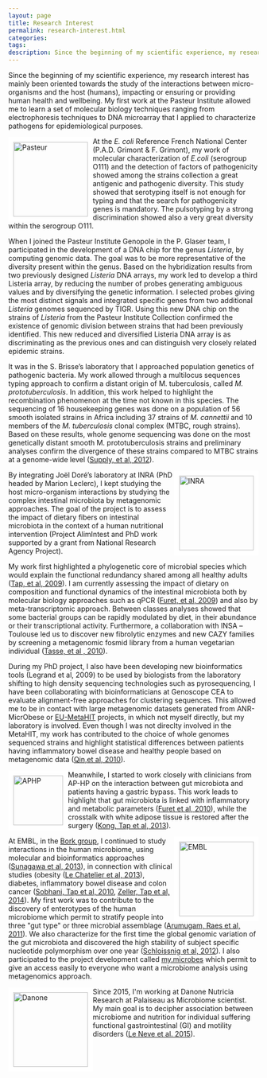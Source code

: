 ```yaml
---
layout: page
title: Research Interest
permalink: research-interest.html
categories: 
tags: 
description: Since the beginning of my scientific experience, my research interest has mainly been oriented towards the study of the interactions between micro-organisms and the host (humans), impacting or ensuring or providing human health and wellbeing.
---
```


Since the beginning of my scientific experience, my research interest has mainly been oriented towards the study of the interactions between micro-organisms and the host (humans), impacting or ensuring or providing human health and wellbeing. My first work at the Pasteur Institute allowed me to learn a set of molecular biology techniques ranging from electrophoresis techniques to DNA microarray that I applied to characterize pathogens for epidemiological purposes.

<img src="https://upload.wikimedia.org/wikipedia/fr/thumb/1/1d/Institut_Pasteur_%28logo%29.svg/1280px-Institut_Pasteur_%28logo%29.svg.png" alt="Pasteur" style="float: left; border: 10px solid white; width: 150px;"/>

At the _E. coli_ Reference French National Center (P.A.D. Grimont & F. Grimont), my work of molecular characterization of _E.coli_ (serogroup O111) and the detection of factors of pathogenicity showed among the strains collection a great antigenic and pathogenic diversity. This study showed that serotyping itself is not enough for typing and that the search for pathogenicity genes is mandatory. The pulsotyping by a strong discrimination showed also a very great diversity within the serogroup O111.

When I joined the Pasteur Institute Genopole in the P. Glaser team, I participated in the development of a DNA chip for the genus _Listeria_, by computing genomic data. The goal was to be more representative of the diversity present within the genus. Based on the hybridization results from two previously designed _Listeria_ DNA arrays, my work led to develop a third Listeria array, by reducing the number of probes generating ambiguous values and by diversifying the genetic information. I selected probes giving the most distinct signals and integrated specific genes from two additional _Listeria_ genomes sequenced by TIGR. Using this new DNA chip on the strains of _Listeria_ from the Pasteur Institute Collection confirmed the existence of genomic division between strains that had been previously identified. This new reduced and diversified Listeria DNA array is as discriminating as the previous ones and can distinguish very closely related epidemic strains.

It was in the S. Brisse’s laboratory that I approached population genetics of pathogenic bacteria. My work allowed through a multilocus sequences typing approach to confirm a distant origin of M. tuberculosis, called _M. prototuberculosis_. In addition, this work helped to highlight the recombination phenomenon at the time not known in this species. The sequencing of 16 housekeeping genes was done on a population of 56 smooth isolated strains in Africa including 37 strains of _M. cannettii_ and 10 members of the _M. tuberculosis_ clonal complex (MTBC, rough strains). Based on these results, whole genome sequencing was done on the most genetically distant smooth M. prototuberculosis strains and preliminary analyses confirm the divergence of these strains compared to MTBC strains at a genome-wide level ([Supply, et al, 2012](http://www.nature.com/ng/journal/v45/n2/full/ng.2517.html)).

<img src="https://upload.wikimedia.org/wikipedia/fr/d/d4/INRA_logo.jpg" alt="INRA" style="float: right; border: 10px solid white; width: 150px;"/>

By integrating Joël Doré’s laboratory at INRA (PhD headed by Marion Leclerc), I kept studying the host micro-organism interactions by studying the complex intestinal microbiota by metagenomic approaches. The goal of the project is to assess the impact of dietary fibers on intestinal microbiota in the context of a human nutritional intervention (Project AlimIntest and PhD work supported by a grant from National Research Agency Project).

My work first highlighted a phylogenetic core of microbial species which would explain the functional redundancy shared among all healthy adults ([Tap, et al, 2009](http://www.ncbi.nlm.nih.gov/pubmed/19601958)). I am currently assessing the impact of dietary on composition and functional dynamics of the intestinal microbiota both by molecular biology approaches such as qPCR ([Furet, et al, 2009](http://www.ncbi.nlm.nih.gov/pubmed/19302550)) and also by meta-transcriptomic approach. Between classes analyses showed that some bacterial groups can be rapidly modulated by diet, in their abundance or their transcriptional activity. Furthermore, a collaboration with INSA –Toulouse led us to discover new fibrolytic enzymes and new CAZY families by screening a metagenomic fosmid library from a human vegetarian individual ([Tasse, et al , 2010](http://www.ncbi.nlm.nih.gov/pubmed/20841432)).

During my PhD project, I also have been developing new bioinformatics tools (Legrand et al, 2009) to be used by biologists from the laboratory shifting to high density sequencing technologies such as pyrosequencing, I have been collaborating with bioinformaticians at Genoscope CEA to evaluate alignment-free approaches for clustering sequences. This allowed me to be in contact with large metagenomic datasets generated from ANR-MicrObese or [EU-MetaHIT](http://www.metahit.eu/) projects, in which not myself directly, but my laboratory is involved. Even though I was not direclty involved in the MetaHIT, my work has contributed to the choice of whole genomes sequenced strains and highlight statistical differences between patients having inflammatory bowel disease and healthy people based on metagenomic data ([Qin,et al, 2010](http://www.ncbi.nlm.nih.gov/pubmed/20203603)).

<img src="https://upload.wikimedia.org/wikipedia/fr/8/81/Logo_AP-H%C3%B4pitaux_de_Paris.gif" alt="APHP" style="float: left; border: 10px solid white; width: 100px;"/>

Meanwhile, I started to work closely with clinicians from AP-HP on the interaction between gut microbiota and patients having a gastric bypass. This work leads to highlight that gut microbiota is linked with inflammatory and metabolic parameters ([Furet et al, 2010](http://www.ncbi.nlm.nih.gov/pubmed/20876719)), while the crosstalk with white adipose tissue is restored after the surgery ([Kong, Tap et al, 2013](http://www.ncbi.nlm.nih.gov/pubmed/23719559)).

<img src="https://upload.wikimedia.org/wikipedia/en/thumb/b/b1/EMBL_logo.svg/1280px-EMBL_logo.svg.png" alt="EMBL" style="float: right; border: 10px solid white; width: 150px;"/>

At EMBL, in the [Bork group](http://bork.embl.de/), I continued to study interactions in the human microbiome, using molecular and bioinformatics approaches ([Sunagawa et al, 2013](http://www.ncbi.nlm.nih.gov/pubmed/24141494)), in connection with clinical studies (obesity ([Le Chatelier et al, 2013](http://www.ncbi.nlm.nih.gov/pubmed/23985870)), diabetes, inflammatory bowel disease and colon cancer ([Sobhani, Tap et al, 2010](http://www.ncbi.nlm.nih.gov/pubmed/21297998), [Zeller, Tap et al, 2014](http://bit.ly/crcmicrob)). My first work was to contribute to the discovery of enterotypes of the human microbiome which permit to stratify people into three "gut type" or three microbial assemblage ([Arumugam, Raes et al, 2011](http://www.nature.com/nature/journal/v473/n7346/full/nature09944.html)). We also characterize for the first time the global genomic variation of the gut microbiota and discovered the high stability of subject specific nucleotide polymorphism over one year ([Schloissnig et al, 2012](http://www.nature.com/nature/journal/v493/n7430/abs/nature11711.html)). I also participated to the project development called [my.microbes](http://my.microbes.eu/) which permit to give an access easily to everyone who want a microbiome analysis using metagenomics approach.

<img src="http://www.silvereco.fr/wp-content/uploads/2014/07/danone-nutricia-research.png" alt="Danone" style="float: left; border: 10px solid white; width: 150px;"/>

Since 2015, I'm working at Danone Nutricia Research at Palaiseau as Microbiome scientist. My main goal is to decipher association between microbiome and nutrition for individual suffering functional gastrointestinal (GI) and motility disorders ([Le Neve et al. 2015](http://www.ncbi.nlm.nih.gov/pubmed/26492847)).


